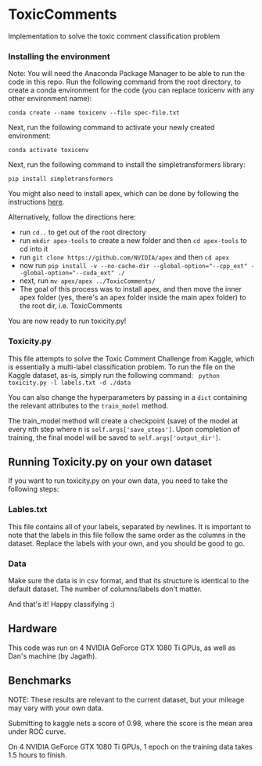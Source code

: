 # ToxicComments
Implementation to solve the toxic comment classification problem

### Installing the environment
Note: You will need the Anaconda Package Manager to be able to run the code in this repo.
Run the following command from the root directory, to create a conda environment for the code (you can replace toxicenv with any other environment name):

``` conda create --name toxicenv --file spec-file.txt ```

Next, run the following command to activate your newly created environment:

``` conda activate toxicenv ```

Next, run the following command to install the simpletransformers library:

``` pip install simpletransformers ```

You might also need to install apex, which can be done by following the instructions [here](https://github.com/NVIDIA/apex). 

Alternatively, follow the directions here:

- run `cd..` to get out of the root directory
- run `mkdir apex-tools` to create a new folder and then `cd apex-tools` to cd into it
- run `git clone https://github.com/NVIDIA/apex` and then `cd apex`
- now run `pip install -v --no-cache-dir --global-option="--cpp_ext" --global-option="--cuda_ext" ./`
- next, run `mv apex/apex ../ToxicComments/`
- The goal of this process was to install apex, and then move the inner apex folder (yes, there's an apex folder inside the main apex folder) to the root dir, i.e. ToxicComments

You are now ready to run toxicity.py!

### Toxicity.py
This file attempts to solve the Toxic Comment Challenge from Kaggle, which is essentially a multi-label classification problem. To run the file on the Kaggle dataset, as-is, simply run the following command:
```  python toxicity.py -l labels.txt -d ./data ```

You can also change the hyperparameters by passing in a `dict` containing the relevant attributes to the `train_model` method.

The train_model method will create a checkpoint (save) of the model at every nth step where n is `self.args['save_steps']`. Upon completion of training, the final model will be saved to `self.args['output_dir']`.

## Running Toxicity.py on your own dataset
If you want to run toxicity.py on your own data, you need to take the following steps:

### Lables.txt
This file contains all of your labels, separated by newlines. It is important to note that the labels in this file follow the same order as the columns in the dataset. Replace the labels with your own, and you should be good to go.

### Data
Make sure the data is in csv format, and that its structure is identical to the default dataset. The number of columns/labels don't matter. 

And that's it! Happy classifying :)

## Hardware
This code was run on 4 NVIDIA GeForce GTX 1080 Ti GPUs, as well as Dan's machine (by Jagath).

## Benchmarks
NOTE: These results are relevant to the current dataset, but your mileage may vary with your own data.

Submitting to kaggle nets a score of 0.98, where the score is the mean area under ROC curve.

On 4 NVIDIA GeForce GTX 1080 Ti GPUs, 1 epoch on the training data takes 1.5 hours to finish.

